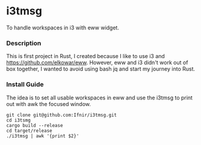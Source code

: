 # i3tmsg
To handle workspaces in i3 with eww widget.

### Description

This is first project in Rust, I created because I like to use i3 and https://github.com/elkowar/eww.
However, eww and i3 didn't work out of box together, I wanted to avoid using bash jq and start my journey into Rust.

### Install Guide
The idea is to set all usable workspaces in eww and use the i3tmsg to print out with awk the focused window.
```
git clone git@github.com:Ifnir/i3tmsg.git
cd i3tsmg
cargo build --release
cd target/release
./i3tmsg | awk '{print $2}'
```

